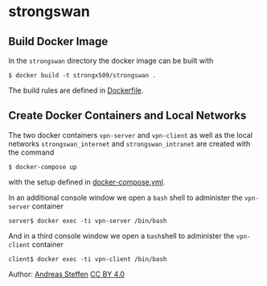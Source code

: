 # strongswan

## Build Docker Image <a name="section1"></a>

In the `strongswan` directory the docker image can be built with
```console
$ docker build -t strongx509/strongswan .
```
The build rules are defined in [Dockerfile](Dockerfile).

## Create Docker Containers and Local Networks <a name="section2"></a>

The two docker containers `vpn-server` and  `vpn-client` as well as the local networks `strongswan_internet` and `strongswan_intranet` are created with the command
```console
$ docker-compose up
```
with the setup defined in [docker-compose.yml](docker-compose.yml).

In an additional console window we open a `bash` shell to administer the `vpn-server` container
```console
server$ docker exec -ti vpn-server /bin/bash
```
And  in a third console window we open a `bash`shell to administer the `vpn-client` container
```console
client$ docker exec -ti vpn-client /bin/bash
```

Author:  [Andreas Steffen][AS] [CC BY 4.0][CC]

[AS]: mailto:andreas.steffen@strongsec.net
[CC]: http://creativecommons.org/licenses/by/4.0/


